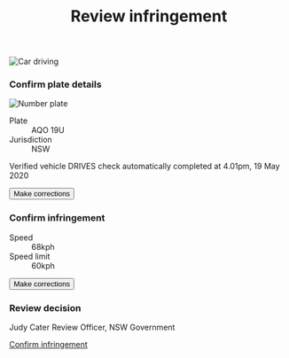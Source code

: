 <div class="case">
	<header>
		<h1>Review infringement</h1>
	</header>
	<div class="nsw-grid">
		<div class="nsw-col--half infringement-image">
			<img src="{{ '/assets/images/car_individual_box.png' | url }}" alt="Car driving">
		</div>
		<div class="nsw-col--half">
			<div class="panel">
				<h3><i></i>Confirm plate details</h3>
        <div class="content">
  				<div class="image-excerpt">
  					<img src="{{ '/assets/images/car_plate.png' | url }}" alt="Number plate">
  				</div>
  				<dl class="details">
  					<dt>Plate</dt>
  					<dd class="plate">
  						<span>AQO 19U</span>
  					</dd>
  					<dt>Jurisdiction</dt>
  					<dd class="jurisdiction">
  						<span>NSW</span>
  					</dd>
  				</dl>
  				<p class="verification-status verified">
  					<i></i>
  					<span class="status">Verified vehicle</span>
  					<span class="lookup-at">DRIVES check automatically completed at 4.01pm, 19 May 2020</span>
  				</p>
  				<p class="actions">
  					<button class="nsw-button nsw-button--outline">Make corrections</button>
  				</p>
        </div>
			</div>
			<div class="panel">
				<h3><i></i>Confirm infringement</h3>
        <div class="content">
  				<dl class="details">
  					<dt>Speed</dt>
  					<dd class="speed">
  						<span>68kph</span>
  					</dd>
  					<dt>Speed limit</dt>
  					<dd class="speed-limit">
  						<span>60kph</span>
  					</dd>
  				</dl>
  				<p class="actions">
  					<button class="nsw-button nsw-button--outline">Make corrections</button>
  				</p>
        </div>
			</div>
			<div class="panel">
				<h3>Review decision</h3>
        <div class="content">
          <p class="adjudicator">
            <i></i>
            <span class="name">Judy Cater</span>
            <span>Review Officer, NSW Government</span>
          </p>
          <p class="actions">
    				<a href="{{ '/waiver' | url }}" class="nsw-button nsw-button--primary">Confirm infringement</a>
          </p>
        </div>
			</div>
		</div>
	</div>
</div>
